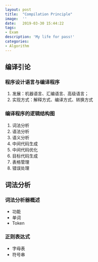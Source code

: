```yaml
---
layout:	post
title:	"Compilation Principle"
image:	''
date:	2019-03-30 15:44:22
tags:	
- Exam
description: 'My life for pass!'
categories:
- Algorithm
---
```


<script type="text/javascript" src="../MathJax/MathJax.js?config=default"></script>

## 编译引论

### 程序设计语言与编译程序

1. 发展：机器语言、汇编语言、高级语言；
2. 实现方式：解释方式、编译方式、转换方式

### 编译程序的逻辑结构图

1. 词法分析
2. 语法分析
3. 语义分析
4. 中间代码生成
5. 中间代码优化
6. 目标代码生成
7. 表格管理
8. 错误处理

## 词法分析

### 词法分析器概述

* 功能
* 单词
* Token

### 正则表达式

* 字母表
* 符号串
